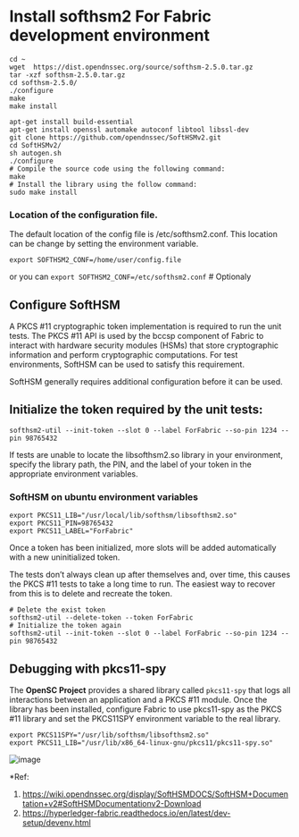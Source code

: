 # Install softhsm2 For Fabric development environment


```shell
cd ~
wget  https://dist.opendnssec.org/source/softhsm-2.5.0.tar.gz
tar -xzf softhsm-2.5.0.tar.gz
cd softhsm-2.5.0/
./configure
make
make install 
```


```shell
apt-get install build-essential
apt-get install openssl automake autoconf libtool libssl-dev
git clone https://github.com/opendnssec/SoftHSMv2.git
cd SoftHSMv2/
sh autogen.sh
./configure
# Compile the source code using the following command:
make
# Install the library using the follow command:
sudo make install
```
### Location of the configuration file.
The default location of the config file is /etc/softhsm2.conf. This location can be change by setting the environment variable.
```shell
export SOFTHSM2_CONF=/home/user/config.file
```
or you can `export SOFTHSM2_CONF=/etc/softhsm2.conf` # Optionaly

## Configure SoftHSM
A PKCS #11 cryptographic token implementation is required to run the unit tests. The PKCS #11 API is used by the bccsp component of Fabric to interact with hardware security modules (HSMs) that store cryptographic information and perform cryptographic computations. For test environments, SoftHSM can be used to satisfy this requirement.

SoftHSM generally requires additional configuration before it can be used.

## Initialize the token required by the unit tests:
```shell
softhsm2-util --init-token --slot 0 --label ForFabric --so-pin 1234 --pin 98765432
```

If tests are unable to locate the libsofthsm2.so library in your environment, specify the library path, the PIN, and the label of your token in the appropriate environment variables.
### SoftHSM on ubuntu environment variables
```shell
export PKCS11_LIB="/usr/local/lib/softhsm/libsofthsm2.so"
export PKCS11_PIN=98765432
export PKCS11_LABEL="ForFabric"
```

Once a token has been initialized, more slots will be added automatically with a new uninitialized token.

The tests don’t always clean up after themselves and, over time, this causes the PKCS #11 tests to take a long time to run. The easiest way to recover from this is to delete and recreate the token.
```shell
# Delete the exist token
softhsm2-util --delete-token --token ForFabric
# Initialize the token again
softhsm2-util --init-token --slot 0 --label ForFabric --so-pin 1234 --pin 98765432
```

## Debugging with pkcs11-spy
The **OpenSC Project** provides a shared library called `pkcs11-spy` that logs all interactions between an application and a PKCS #11 module.
Once the library has been installed, configure Fabric to use pkcs11-spy as the PKCS #11 library and set the PKCS11SPY environment variable to the real library.
```shell
export PKCS11SPY="/usr/lib/softhsm/libsofthsm2.so"
export PKCS11_LIB="/usr/lib/x86_64-linux-gnu/pkcs11/pkcs11-spy.so"
```
![image](https://user-images.githubusercontent.com/9446035/215963467-118568b2-f4be-48fc-95f2-e71ff7eb3f81.png)

*Ref: 
1. https://wiki.opendnssec.org/display/SoftHSMDOCS/SoftHSM+Documentation+v2#SoftHSMDocumentationv2-Download
2. https://hyperledger-fabric.readthedocs.io/en/latest/dev-setup/devenv.html

